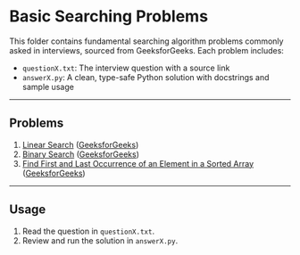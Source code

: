 # Basic Searching Problems

This folder contains fundamental searching algorithm problems commonly asked in interviews, sourced from GeeksforGeeks. Each problem includes:

- `questionX.txt`: The interview question with a source link
- `answerX.py`: A clean, type-safe Python solution with docstrings and sample usage

---

## Problems

1. [Linear Search](question1.txt) ([GeeksforGeeks](https://www.geeksforgeeks.org/linear-search/))
2. [Binary Search](question2.txt) ([GeeksforGeeks](https://www.geeksforgeeks.org/binary-search/))
3. [Find First and Last Occurrence of an Element in a Sorted Array](question3.txt) ([GeeksforGeeks](https://www.geeksforgeeks.org/find-first-and-last-positions-of-an-element-in-a-sorted-array/))

---

## Usage

1. Read the question in `questionX.txt`.
2. Review and run the solution in `answerX.py`. 